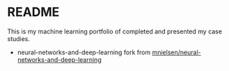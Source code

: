 # README #

This is my machine learning portfolio of completed and presented my case studies.

- neural-networks-and-deep-learning fork from [mnielsen/neural-networks-and-deep-learning](https://github.com/mnielsen/neural-networks-and-deep-learnings)
